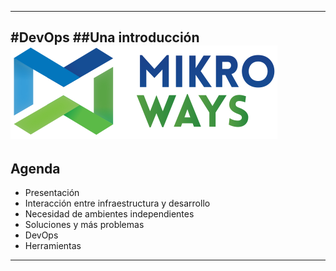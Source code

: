 ***
#DevOps 
##Una introducción
![Mikroways](images/mikroways.svg)
---
## Agenda

* Presentación
* Interacción entre infraestructura y desarrollo
* Necesidad de ambientes independientes
* Soluciones y más problemas
* DevOps
* Herramientas
***
